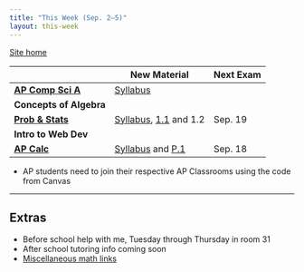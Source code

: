 ```yaml
---
title: "This Week (Sep. 2–5)"
layout: this-week
---
```


[Site home](./)

|                                             | New Material                                                                                                                              | Next Exam |
| ------------------------------------------- | ----------------------------------------------------------------------------------------------------------------------------------------- | --------- |
| [**AP Comp Sci A**](./csawesome2/)          | [Syllabus](./syllabi/ap-csa.md)                                                                                                           |           |
| **Concepts of Algebra**                     |                                                                                                                                           |           |
| [**Prob & Stats**](./statistics-open-stax/) | [Syllabus](./syllabi/prob-and-stats.md), [1.1](./statistics-open-stax/1-1-definitions-of-statistics-probability-and-key-terms.md) and 1.2 | Sep. 19   |
| **Intro to Web Dev**                        |                                                                                                                                           |           |
| [**AP Calc**](./calc-for-ap-larson/)        | [Syllabus](./syllabi/ap-calc.md) and [P.1](./calc-for-ap-larson/0.1-graphs-and-models.md)                                                 | Sep. 18   |

- AP students need to join their respective AP Classrooms using the code from Canvas

---

## Extras

- Before school help with me, Tuesday through Thursday in room 31
- After school tutoring info coming soon
- [Miscellaneous math links](./misc/math-links.md)
